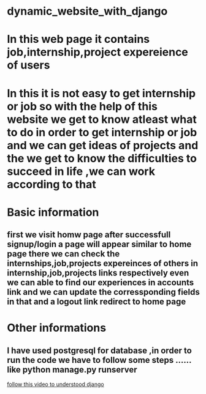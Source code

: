 # **dynamic_website_with_django**
# In this web page it contains job,internship,project expereience of users 
# In this it is not easy to get internship or job so with the help of this website we get to know atleast what to do in order to get internship or job and we can get ideas of projects and the we get to know the difficulties to succeed in life ,we can work according to that
# Basic information 
## first we visit homw page after successfull signup/login a page will appear similar to home page there we can check the internships,job,projects expereinces of others in internship,job,projects links respectively even we can able to find our experiences in accounts link and we can update the corressponding fields in that and a logout link redirect to home page
# Other informations
## I have used postgresql for database ,in order to run the code we have to follow some steps ...... like python manage.py runserver 
[follow this video to understood django](https://youtu.be/OTmQOjsl0eg)
